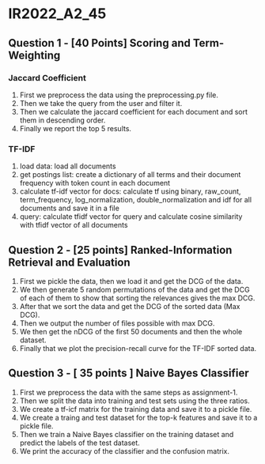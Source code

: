 # IR2022_A2_45

## Question 1 - [40 Points] Scoring and Term-Weighting

### Jaccard Coefficient
1. First we preprocess the data using the preprocessing.py file.
2. Then we take the query from the user and filter it.
3. Then we calculate the jaccard coefficient for each document and sort them in descending order.
4. Finally we report the top 5 results.

### TF-IDF
1. load data: load all documents
2. get postings list: create a dictionary of all terms and their document frequency with token count in each document
3. calculate tf-idf vector for docs: calculate tf using binary, raw_count, term_frequency, log_normalization, double_normalization and idf for all documents and save it in a file
4. query: calculate tfidf vector for query and calculate cosine similarity with tfidf vector of all documents


## Question 2 - [25 points] Ranked-Information Retrieval and Evaluation

1. First we pickle the data, then we load it and get the DCG of the data.
2. We then generate 5 random permutations of the data and get the DCG of each of them to show that sorting the relevances gives the max DCG.
3. After that we sort the data and get the DCG of the sorted data (Max DCG).
4. Then we output the number of files possible with max DCG.
5. We then get the nDCG of the first 50 documents and then the whole dataset.
6. Finally that we plot the precision-recall curve for the TF-IDF sorted data.

## Question 3 - [ 35 points ] Naive Bayes Classifier

1. First we preprocess the data with the same steps as assignment-1.
2. Then we split the data into training and test sets using the three ratios.
3. We create a tf-icf matrix for the training data and save it to a pickle file.
4. We create a traing and test dataset for the top-k features and save it to a pickle file.
5. Then we train a Naive Bayes classifier on the training dataset and predict the labels of the test dataset.
6. We print the accuracy of the classifier and the confusion matrix.
